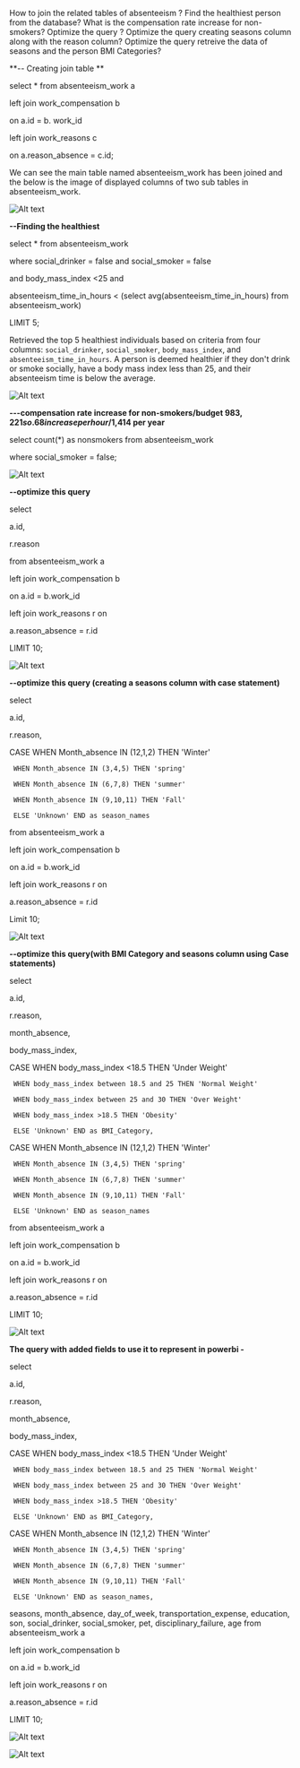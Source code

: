 How to join the related tables of absenteeism ?
Find the healthiest person from the database?
 What is the compensation rate increase for non-smokers?
Optimize the query ?
Optimize the query creating seasons column along with the reason column?
Optimize the query retreive the data of  seasons and the person BMI Categories?





**-- Creating join table **

select * from absenteeism_work a

left join work_compensation b

on a.id = b. work_id

left join work_reasons c 

on a.reason_absence = c.id;

We can see the main table named absenteeism_work has been joined and the below is the image of displayed columns of two sub tables in absenteeism_work.

![Alt text](Join.png)

**--Finding the healthiest**

select * from absenteeism_work

where social_drinker = false and social_smoker = false

and body_mass_index <25 and

absenteeism_time_in_hours < (select avg(absenteeism_time_in_hours) from absenteeism_work)

LIMIT 5;


Retrieved the top 5 healthiest individuals based on criteria from four columns: `social_drinker`, `social_smoker`, `body_mass_index`, and `absenteeism_time_in_hours`. A person is deemed healthier if they don't drink or smoke socially, have a body mass index less than 25, and their absenteeism time is below the average.

![Alt text](finding_healthy.png)

**---compensation rate increase for non-smokers/budget $983,221 so .68 increase per hour/$1,414 per year**

select count(*) as nonsmokers from absenteeism_work

where social_smoker = false;

 ![Alt text](compensation_rate.png)

**--optimize this query**

select

a.id,

r.reason

from absenteeism_work a

left join work_compensation b

on a.id = b.work_id

left join work_reasons r on

a.reason_absence = r.id

LIMIT 10;

![Alt text](optimize_query.png)


**--optimize this query (creating a seasons column with case statement)**

select

a.id,

r.reason,

CASE WHEN Month_absence IN (12,1,2) THEN 'Winter'

     WHEN Month_absence IN (3,4,5) THEN 'spring'
     
	 WHEN Month_absence IN (6,7,8) THEN 'summer'
  
	 WHEN Month_absence IN (9,10,11) THEN 'Fall'
  
	 ELSE 'Unknown' END as season_names
  
from absenteeism_work a

left join work_compensation b

on a.id = b.work_id

left join work_reasons r on

a.reason_absence = r.id

Limit 10;

![Alt text](optimize_query_seasons.png)
 
**--optimize this query(with BMI Category and seasons column using Case statements)**



select

a.id,

r.reason,

month_absence,

body_mass_index,

CASE WHEN body_mass_index <18.5 THEN 'Under Weight'

     WHEN body_mass_index between 18.5 and 25 THEN 'Normal Weight'
     
     WHEN body_mass_index between 25 and 30 THEN 'Over Weight'
     
	 WHEN body_mass_index >18.5 THEN 'Obesity'
  
	 ELSE 'Unknown' END as BMI_Category,
  
CASE WHEN Month_absence IN (12,1,2) THEN 'Winter'

     WHEN Month_absence IN (3,4,5) THEN 'spring'
     
	 WHEN Month_absence IN (6,7,8) THEN 'summer'
  
	 WHEN Month_absence IN (9,10,11) THEN 'Fall'
  
	 ELSE 'Unknown' END as season_names
  
from absenteeism_work a

left join work_compensation b

on a.id = b.work_id

left join work_reasons r on

a.reason_absence = r.id

LIMIT 10;

![Alt text](optimize_query_bmi.png)
 

**The query with added fields to use it to represent in  powerbi -**

select

a.id,

r.reason,

month_absence,

body_mass_index,

CASE WHEN body_mass_index <18.5 THEN 'Under Weight'

     WHEN body_mass_index between 18.5 and 25 THEN 'Normal Weight'
     
     WHEN body_mass_index between 25 and 30 THEN 'Over Weight'
     
	 WHEN body_mass_index >18.5 THEN 'Obesity'
  
	 ELSE 'Unknown' END as BMI_Category,
  
CASE WHEN Month_absence IN (12,1,2) THEN 'Winter'

     WHEN Month_absence IN (3,4,5) THEN 'spring'
     
	 WHEN Month_absence IN (6,7,8) THEN 'summer'
  
	 WHEN Month_absence IN (9,10,11) THEN 'Fall'
  
	 ELSE 'Unknown' END as season_names,
  
seasons,
month_absence,
day_of_week,
transportation_expense,
education,
son,
social_drinker,
social_smoker,
pet,
disciplinary_failure,
age
from absenteeism_work a

left join work_compensation b

on a.id = b.work_id

left join work_reasons r on

a.reason_absence = r.id

LIMIT 10;

![Alt text](overall_absence_data.png)

![Alt text](overall_absence_data-2.png)

